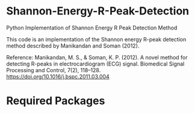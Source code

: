 # Shannon-Energy-R-Peak-Detection
Python Implementation of Shannon Energy R Peak Detection Method

This code is an implementation of the Shannon energy R-peak detection method described by Manikandan and Soman (2012).

Reference: Manikandan, M. S., & Soman, K. P. (2012). A novel method for detecting R-peaks in electrocardiogram (ECG) signal. Biomedical Signal Processing and Control, 7(2), 118–128. https://doi.org/10.1016/j.bspc.2011.03.004

# Required Packages

